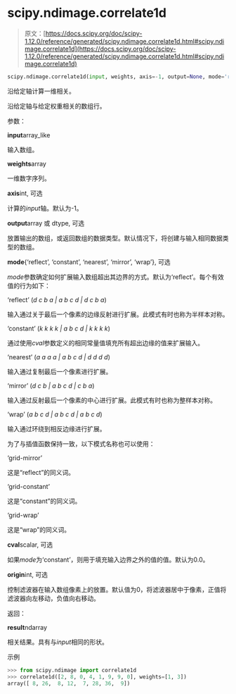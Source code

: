 # scipy.ndimage.correlate1d

> 原文：[https://docs.scipy.org/doc/scipy-1.12.0/reference/generated/scipy.ndimage.correlate1d.html#scipy.ndimage.correlate1d](https://docs.scipy.org/doc/scipy-1.12.0/reference/generated/scipy.ndimage.correlate1d.html#scipy.ndimage.correlate1d)

```py
scipy.ndimage.correlate1d(input, weights, axis=-1, output=None, mode='reflect', cval=0.0, origin=0)
```

沿给定轴计算一维相关。

沿给定轴与给定权重相关的数组行。

参数：

**input**array_like

输入数组。

**weights**array

一维数字序列。

**axis**int, 可选

计算的*input*轴。默认为-1。

**output**array 或 dtype, 可选

放置输出的数组，或返回数组的数据类型。默认情况下，将创建与输入相同数据类型的数组。

**mode**{‘reflect’, ‘constant’, ‘nearest’, ‘mirror’, ‘wrap’}, 可选

*mode*参数确定如何扩展输入数组超出其边界的方式。默认为‘reflect’。每个有效值的行为如下：

‘reflect’ (*d c b a | a b c d | d c b a*)

输入通过关于最后一个像素的边缘反射进行扩展。此模式有时也称为半样本对称。

‘constant’ (*k k k k | a b c d | k k k k*)

通过使用*cval*参数定义的相同常量值填充所有超出边缘的值来扩展输入。

‘nearest’ (*a a a a | a b c d | d d d d*)

输入通过复制最后一个像素进行扩展。

‘mirror’ (*d c b | a b c d | c b a*)

输入通过反射最后一个像素的中心进行扩展。此模式有时也称为整样本对称。

‘wrap’ (*a b c d | a b c d | a b c d*)

输入通过环绕到相反边缘进行扩展。

为了与插值函数保持一致，以下模式名称也可以使用：

‘grid-mirror’

这是“reflect”的同义词。

‘grid-constant’

这是“constant”的同义词。

‘grid-wrap’

这是“wrap”的同义词。

**cval**scalar, 可选

如果*mode*为‘constant’，则用于填充输入边界之外的值的值。默认为0.0。

**origin**int, 可选

控制滤波器在输入数组像素上的放置。默认值为0，将滤波器居中于像素，正值将滤波器向左移动，负值向右移动。

返回：

**result**ndarray

相关结果。具有与*input*相同的形状。

示例

```py
>>> from scipy.ndimage import correlate1d
>>> correlate1d([2, 8, 0, 4, 1, 9, 9, 0], weights=[1, 3])
array([ 8, 26,  8, 12,  7, 28, 36,  9]) 
```
